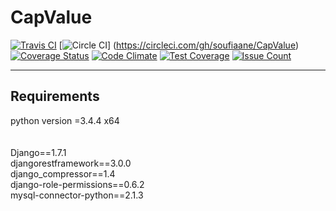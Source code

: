 # CapValue
[![Travis CI](https://travis-ci.org/soufiaane/CapValue.svg)](https://travis-ci.org/soufiaane/CapValue)
[![Circle CI](https://circleci.com/gh/soufiaane/CapValue.svg?style=shield)] (https://circleci.com/gh/soufiaane/CapValue)
[![Coverage Status](https://coveralls.io/repos/github/soufiaane/CapValue/badge.svg?branch=master)](https://coveralls.io/github/soufiaane/CapValue?branch=master)
[![Code Climate](https://codeclimate.com/github/soufiaane/CapValue/badges/gpa.svg)](https://codeclimate.com/github/soufiaane/CapValue)
[![Test Coverage](https://codeclimate.com/github/soufiaane/CapValue/badges/coverage.svg)](https://codeclimate.com/github/soufiaane/CapValue/coverage)
[![Issue Count](https://codeclimate.com/github/soufiaane/CapValue/badges/issue_count.svg)](https://codeclimate.com/github/soufiaane/CapValue)

------------------------------------------
Requirements
------------------------------------------
python version =3.4.4 x64<br><br><br>
Django==1.7.1 <br>
djangorestframework==3.0.0<br>
django_compressor==1.4<br>
django-role-permissions==0.6.2<br>
mysql-connector-python==2.1.3<br>

